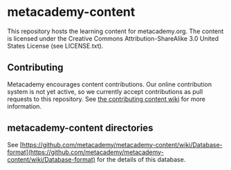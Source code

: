 metacademy-content
============

This repository hosts the learning content for metacademy.org. The content is licensed under the Creative Commons Attribution-ShareAlike 3.0 United States License (see LICENSE.txt). 

## Contributing
Metacademy encourages content contributions. Our online contribution system is not yet active, so we currently accept contributions as pull requests to this repository. See [the contributing content wiki](https://github.com/metacademy/metacademy-content/wiki/Contributing-Content) for more information.

## metacademy-content directories

See [https://github.com/metacademy/metacademy-content/wiki/Database-format](https://github.com/metacademy/metacademy-content/wiki/Database-format) for the details of this database.



